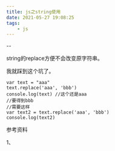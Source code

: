 ```yaml
---
title: js之string使用
date: 2021-05-27 19:08:25
tags:
	- js
---
```


--

string的replace方便不会改变原字符串。

我就踩到这个坑了。

```
var text = "aaa"
text.replace('aaa', 'bbb')
console.log(text) //这个还是aaa
//要得到bbb
//需要这样
var text2 = text.replace('aaa', 'bbb')
console.log(text2)
```



参考资料

1、